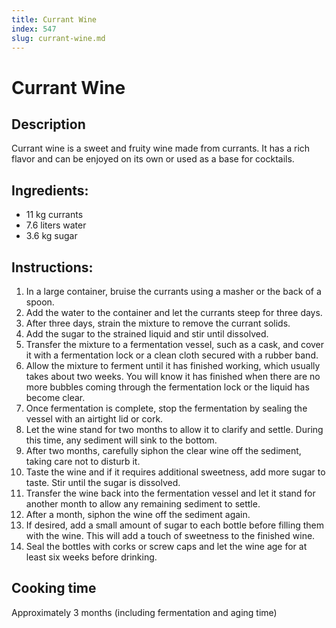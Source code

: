 ```yaml
---
title: Currant Wine
index: 547
slug: currant-wine.md
---
```


# Currant Wine

## Description
Currant wine is a sweet and fruity wine made from currants. It has a rich flavor and can be enjoyed on its own or used as a base for cocktails.

## Ingredients:
- 11 kg currants
- 7.6 liters water
- 3.6 kg sugar

## Instructions:
1. In a large container, bruise the currants using a masher or the back of a spoon.
2. Add the water to the container and let the currants steep for three days.
3. After three days, strain the mixture to remove the currant solids.
4. Add the sugar to the strained liquid and stir until dissolved.
5. Transfer the mixture to a fermentation vessel, such as a cask, and cover it with a fermentation lock or a clean cloth secured with a rubber band.
6. Allow the mixture to ferment until it has finished working, which usually takes about two weeks. You will know it has finished when there are no more bubbles coming through the fermentation lock or the liquid has become clear.
7. Once fermentation is complete, stop the fermentation by sealing the vessel with an airtight lid or cork.
8. Let the wine stand for two months to allow it to clarify and settle. During this time, any sediment will sink to the bottom.
9. After two months, carefully siphon the clear wine off the sediment, taking care not to disturb it.
10. Taste the wine and if it requires additional sweetness, add more sugar to taste. Stir until the sugar is dissolved.
11. Transfer the wine back into the fermentation vessel and let it stand for another month to allow any remaining sediment to settle.
12. After a month, siphon the wine off the sediment again.
13. If desired, add a small amount of sugar to each bottle before filling them with the wine. This will add a touch of sweetness to the finished wine.
14. Seal the bottles with corks or screw caps and let the wine age for at least six weeks before drinking.

## Cooking time
Approximately 3 months (including fermentation and aging time)